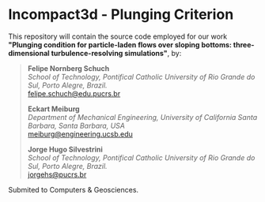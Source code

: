 # Incompact3d - Plunging Criterion

This repository will contain the source code employed for our work **"Plunging condition for particle-laden flows over sloping bottoms: three-dimensional turbulence-resolving simulations"**, by:

> **Felipe Nornberg Schuch**  
> *School of Technology, Pontifical Catholic University of Rio Grande do Sul, Porto Alegre, Brazil.*  
> felipe.schuch@edu.pucrs.br
>  
> **Eckart Meiburg**  
> *Department of Mechanical Engineering, University of California Santa Barbara, Santa Barbara, USA*  
> meiburg@engineering.ucsb.edu 
>
> **Jorge Hugo Silvestrini**  
> *School of Technology, Pontifical Catholic University of Rio Grande do Sul, Porto Alegre, Brazil.*  
> jorgehs@pucrs.br

Submited to Computers & Geosciences.
